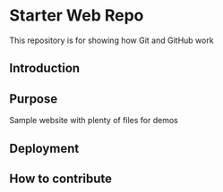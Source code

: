 # Starter Web Repo

This repository is for showing how Git and GitHub work

## Introduction

## Purpose


Sample website with plenty of files for demos


## Deployment

## How to contribute